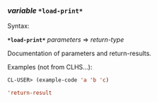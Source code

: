 ### <em>variable</em> <strong>`*load-print*`</strong>

Syntax:

<strong>`*load-print*`</strong> <em>parameters</em> => <em>return-type</em>

Documentation of parameters and return-results.

Examples (not from CLHS...):

```lisp
CL-USER> (example-code 'a 'b 'c)

'return-result
```
